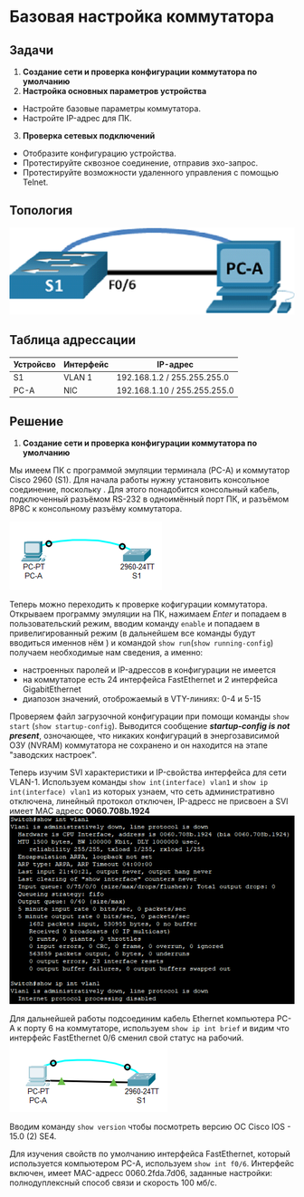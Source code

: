 # Базовая настройка коммутатора
## Задачи
1. **Создание сети и проверка конфигурации коммутатора по умолчанию**
2. **Настройка основных параметров устройства**
  * Настройте базовые параметры коммутатора.
  * Настройте IP-адрес для ПК.
  3. **Проверка сетевых подключений**
  * Отобразите конфигурацию устройства.
  * Протестируйте сквозное соединение, отправив эхо-запрос.
  * Протестируйте возможности удаленного управления с помощью Telnet.
## Топология
![alt text](image.png)
## Таблица адрессации
Устройсво | Интерфейс | IP-адрес 
--- | --- | ---
S1 | VLAN 1  | 192.168.1.2 / 255.255.255.0
PC-A | NIC | 192.168.1.10 / 255.255.255.0
## Решение
1. **Создание сети и проверка конфигурации коммутатора по умолчанию**

Мы имеем ПК с программой эмуляции терминала (PC-A) и коммутатор Cisco 2960 (S1). Для начала работы нужну установить консольное соединение, поскольку . Для этого понадобится консольный кабель, подключенный разъёмом RS-232 в одноимённый порт ПК, и разъёмом 8P8C к консольному разъёму коммутатора.

![alt text](image-1.png)

Теперь можно переходить к проверке кофигурации коммутатора. Открываем программу эмуляции на ПК, нажимаем *Enter* и попадаем в пользовательский режим, вводим команду `enable` и попадаем в привелигированный режим (в дальнейшем все команды будут вводиться именнов нём ) и командой `show run`(`show running-config`) получаем необходимые нам сведения, а именно:

  * настроенных паролей и IP-адрессов в конфигурации не имеется
  * на коммутаторе есть 24 интерфейса FastEthernet и 2 интерфейса GigabitEthernet
  * диапозон значений, отоброжаемый в VTY-линиях: 0-4 и 5-15

Проверяем файл загрузочной конфигурации при помощи команды `show start` (`show startup-config`). Выводится сообщение **_startup-config is not present_**, озночающее, что никаких конфигураций в энергозависимой ОЗУ (NVRAM) коммутатора не сохранено и он находится на этапе "заводских настроек".

Теперь изучим SVI характеристики и IP-свойства интерфейса для сети VLAN-1. Используем команды `show int(interface) vlan1` и `show ip int(interface) vlan1` из которых узнаем, что сеть административно отключена, линейный протокол отключен, IP-адресс не присвоен а SVI имеет MAC адресс **0060.708b.1924**
![alt text](image-2.png)

Для дальнейшей работы подсоединим кабель Ethernet компьютера PC-A к порту 6 на коммутаторе, используем `show ip int brief` и видим что интерфейс FastEthernet 0/6 сменил свой статус на рабочий.
![alt text](image-3.png)

Вводим команду `show version` чтобы посмотреть версию ОС Cisco IOS - 15.0 (2) SE4.

Для изучения свойств по умолчанию интерфейса FastEthernet, который используется компьютером PC-A, используем `show int f0/6`. Интерфейс включен, имеет MAC-адресс 0060.2fda.7d06, заданные настройки: полнодуплексный способ связи и скорость 100 мб/с.